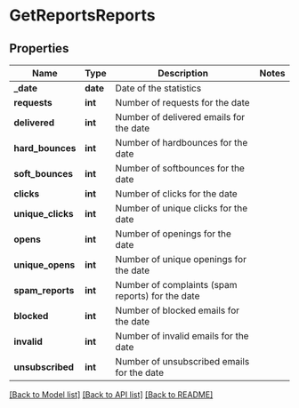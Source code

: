# GetReportsReports

## Properties
Name | Type | Description | Notes
------------ | ------------- | ------------- | -------------
**_date** | **date** | Date of the statistics | 
**requests** | **int** | Number of requests for the date | 
**delivered** | **int** | Number of delivered emails for the date | 
**hard_bounces** | **int** | Number of hardbounces for the date | 
**soft_bounces** | **int** | Number of softbounces for the date | 
**clicks** | **int** | Number of clicks for the date | 
**unique_clicks** | **int** | Number of unique clicks for the date | 
**opens** | **int** | Number of openings for the date | 
**unique_opens** | **int** | Number of unique openings for the date | 
**spam_reports** | **int** | Number of complaints (spam reports) for the date | 
**blocked** | **int** | Number of blocked emails for the date | 
**invalid** | **int** | Number of invalid emails for the date | 
**unsubscribed** | **int** | Number of unsubscribed emails for the date | 

[[Back to Model list]](../README.md#documentation-for-models) [[Back to API list]](../README.md#documentation-for-api-endpoints) [[Back to README]](../README.md)


